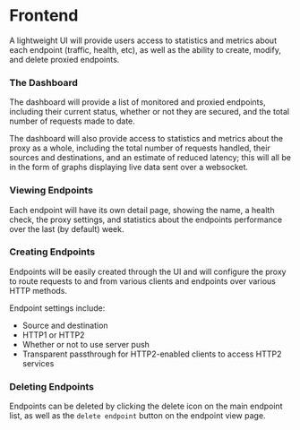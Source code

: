 # Frontend
A lightweight UI will provide users access to statistics and metrics about each endpoint (traffic, health, etc), as well as the ability to create, modify, and delete proxied endpoints.

### The Dashboard
The dashboard will provide a list of monitored and proxied endpoints, including their current status, whether or not they are secured, and the total number of requests made to date.

The dashboard will also provide access to statistics and metrics about the proxy as a whole, including the total number of requests handled, their sources and destinations, and an estimate of reduced latency; this will all be in the form of graphs displaying live data sent over a websocket.

### Viewing Endpoints
Each endpoint will have its own detail page, showing the name, a health check, the proxy settings, and statistics about the endpoints performance over the last (by default) week.

### Creating Endpoints
Endpoints will be easily created through the UI and will configure the proxy to route requests to and from various clients and endpoints over various HTTP methods.

Endpoint settings include:
* Source and destination
* HTTP1 or HTTP2
* Whether or not to use server push
* Transparent passthrough for HTTP2-enabled clients to access HTTP2 services

### Deleting Endpoints
Endpoints can be deleted by clicking the delete icon on the main endpoint list, as well as the `delete endpoint` button on the endpoint view page.
